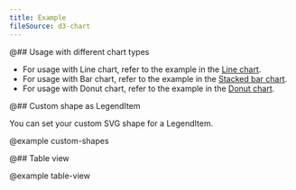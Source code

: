 ```yaml
---
title: Example
fileSource: d3-chart
---
```


@## Usage with different chart types

- For usage with Line chart, refer to the example in the [Line chart](/data-display/line-chart/line-chart-d3-code/#legend).
- For usage with Bar chart, refer to the example in the [Stacked bar chart](/data-display/stacked-bar-chart/stacked-bar-chart-d3-code/#legend).
- For usage with Donut chart, refer to the example in the [Donut chart](/data-display/donut-chart/donut-chart-d3-code/#legend).

@## Custom shape as LegendItem

You can set your custom SVG shape for a LegendItem.

@example custom-shapes

@## Table view

@example table-view

